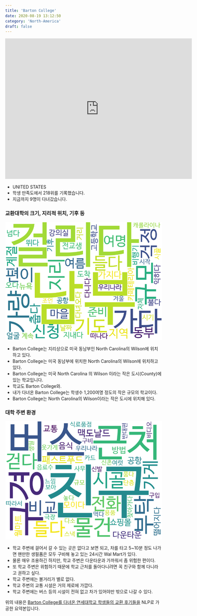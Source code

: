 ```yaml
---
title: 'Barton College'
date: 2020-08-19 13:12:50
category: 'North-America'
draft: false
---
```


<iframe
width="600"
height="450"
frameborder="0" style="border:0"
src="https://www.google.com/maps/embed/v1/place?key=AIzaSyC9e1AME-pVmWC4hBpFdu5S4dKzyepa3HQ&q=Barton+College&center=35.734288,-77.913777&zoom=14" allowfullscreen>
</iframe>


* UNITED STATES
* 학생 만족도에서 218위를 기록했습니다.
* 지금까지 9명이 다녀갔습니다. 

### 교환대학의 크기, 지리적 위치, 기후 등

![gen_info-WordCloud](../univ_wordclouds_okt/gen_info/US000008_gen_info_okt.png)

* Barton College는 지리상으로 미국 동남부인 North Carolina의 Wilson에 위치하고 있다.
* Barton College는 미국 동남부에 위치한 North Carolina의 Wilson에 위치하고 있다.
* Barton College는 미국 North Carolina 의 Wilson 이라는 작은 도시(County)에 있는 학교입니다.
* 학교도 Barton College와.
* 내가 다녀온 Barton College는 학생수 1,200여명 정도의 작은 규모의 학교이다.
* Barton College는 North Carolina의 Wilson이라는 작은 도시에 위치해 있다.


### 대학 주변 환경

![env_info-WordCloud](../univ_wordclouds_okt/env_info/US000008_env_info_okt.png)

* 학교 주변에 걸어서 갈 수 있는 곳은 없다고 보면 되고, 차를 타고 5~10분 정도 나가면 왠만한 생필품은 모두 구비해 놓고 있는 24시간 Wal Mart가 있다.
* 물론 매우 조용하긴 하지만, 학교 주변은 다운타운과 가까워서 좀 위험한 편이다.
* 또 학교 주변은 위험하기 때문에 학교 근처를 돌아다니려면 꼭 친구와 함께 다니라고 권하고 싶다.
* 학교 주변에는 볼거리가 별로 없다.
* 학교 주변의 교통 시설은 거의 제로에 가깝다.
* 학교 주변에는 버스 등의 시설이 전혀 없고 차가 있어야만 밖으로 나갈 수 있다.


위의 내용은 [Barton College를 다녀온 연세대학교 학생들의 교환 후기들을](http://oia.yonsei.ac.kr/partner/expReport.asp?ucode=US000008&bgbn=A) NLP로 가공한 요약본입니다. 
